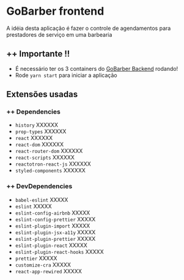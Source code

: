 # GoBarber frontend

A idéia desta aplicação é fazer o controle de agendamentos para prestadores de serviço em uma barbearia

## ++ Importante !!
+ É necessário ter os 3 containers do [GoBarber Backend](https://github.com/WellsSA/GoBarber) rodando!
+ Rode `yarn start` para iniciar a aplicação

## Extensões usadas

### ++ Dependencies

+ `history` XXXXXX
+ `prop-types` XXXXXX
+ `react` XXXXXX
+ `react-dom` XXXXXX
+ `react-router-dom` XXXXXX
+ `react-scripts` XXXXXX
+ `reactotron-react-js` XXXXXX
+ `styled-components` XXXXXX

### ++ DevDependencies

+ `babel-eslint` XXXXX
+ `eslint` XXXXX
+ `eslint-config-airbnb` XXXXX
+ `eslint-config-prettier` XXXXX
+ `eslint-plugin-import` XXXXX
+ `eslint-plugin-jsx-a11y` XXXXX
+ `eslint-plugin-prettier` XXXXX
+ `eslint-plugin-react` XXXXX
+ `eslint-plugin-react-hooks` XXXXX
+ `prettier` XXXXX
+ `customize-cra` XXXXX
+ `react-app-rewired` XXXXX
